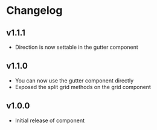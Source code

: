 # Changelog

## v1.1.1
- Direction is now settable in the gutter component

## v1.1.0
- You can now use the gutter component directly
- Exposed the split grid methods on the grid component

## v1.0.0
- Initial release of component

